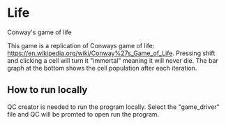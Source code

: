 # Life
Conway's game of life

This game is a replication of Conways game of life: https://en.wikipedia.org/wiki/Conway%27s_Game_of_Life.
Pressing shift and clicking a cell will turn it "immortal" meaning it will never die. 
The bar graph at the bottom shows the cell population after each iteration. 

## How to run locally
QC creator is needed to run the program locally.
Select the "game_driver" file and QC will be promted to open run the program.
